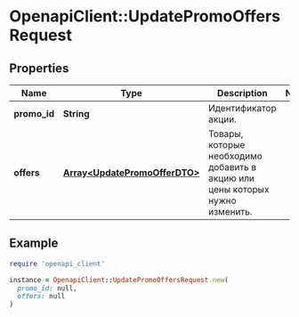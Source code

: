 # OpenapiClient::UpdatePromoOffersRequest

## Properties

| Name | Type | Description | Notes |
| ---- | ---- | ----------- | ----- |
| **promo_id** | **String** | Идентификатор акции. |  |
| **offers** | [**Array&lt;UpdatePromoOfferDTO&gt;**](UpdatePromoOfferDTO.md) | Товары, которые необходимо добавить в акцию или цены которых нужно изменить. |  |

## Example

```ruby
require 'openapi_client'

instance = OpenapiClient::UpdatePromoOffersRequest.new(
  promo_id: null,
  offers: null
)
```

